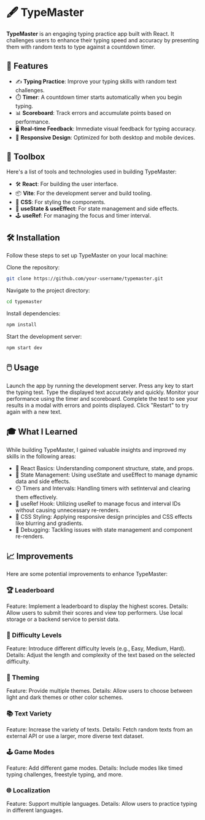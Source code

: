 # 🖋️ TypeMaster

**TypeMaster** is an engaging typing practice app built with React. It challenges users to enhance their typing speed and accuracy by presenting them with random texts to type against a countdown timer.

## 🚀 Features

- ✍️ **Typing Practice**: Improve your typing skills with random text challenges.
- ⏱️ **Timer**: A countdown timer starts automatically when you begin typing.
- 📊 **Scoreboard**: Track errors and accumulate points based on performance.
- 🖥️ **Real-time Feedback**: Immediate visual feedback for typing accuracy.
- 📱 **Responsive Design**: Optimized for both desktop and mobile devices.

## 🧰 Toolbox

Here's a list of tools and technologies used in building TypeMaster:

- 🛠️ **React**: For building the user interface.
- 📦 **Vite**: For the development server and build tooling.
- 💅 **CSS**: For styling the components.
- 🔄 **useState & useEffect**: For state management and side effects.
- 🕹️ **useRef**: For managing the focus and timer interval.

## 🛠️ Installation

Follow these steps to set up TypeMaster on your local machine:

Clone the repository:
   ```bash
   git clone https://github.com/your-username/typemaster.git
   ```
Navigate to the project directory:
   ```bash
cd typemaster
```
Install dependencies:
   ```bash
npm install
```
Start the development server:
   ```bash
npm start dev
```

## 🖱️ Usage

Launch the app by running the development server.
Press any key to start the typing test.
Type the displayed text accurately and quickly.
Monitor your performance using the timer and scoreboard.
Complete the test to see your results in a modal with errors and points displayed.
Click "Restart" to try again with a new text.

## 🎓 What I Learned

While building TypeMaster, I gained valuable insights and improved my skills in the following areas:

- 📜 React Basics: Understanding component structure, state, and props.
- 🎯 State Management: Using useState and useEffect to manage dynamic data and side effects.
- ⏲️ Timers and Intervals: Handling timers with setInterval and clearing them effectively.
- 🔄 useRef Hook: Utilizing useRef to manage focus and interval IDs without causing unnecessary re-renders.
- 🎨 CSS Styling: Applying responsive design principles and CSS effects like blurring and gradients.
- 🧪 Debugging: Tackling issues with state management and component re-renders.

## 📈 Improvements
Here are some potential improvements to enhance TypeMaster:

### 🏆 Leaderboard

Feature: Implement a leaderboard to display the highest scores.
Details: Allow users to submit their scores and view top performers. Use local storage or a backend service to persist data.

### 🎯 Difficulty Levels

Feature: Introduce different difficulty levels (e.g., Easy, Medium, Hard).
Details: Adjust the length and complexity of the text based on the selected difficulty.

### 🎨 Theming

Feature: Provide multiple themes.
Details: Allow users to choose between light and dark themes or other color schemes.

### 📚 Text Variety

Feature: Increase the variety of texts.
Details: Fetch random texts from an external API or use a larger, more diverse text dataset.

### 🕹️ Game Modes

Feature: Add different game modes.
Details: Include modes like timed typing challenges, freestyle typing, and more.

### 🌐 Localization

Feature: Support multiple languages.
Details: Allow users to practice typing in different languages.
